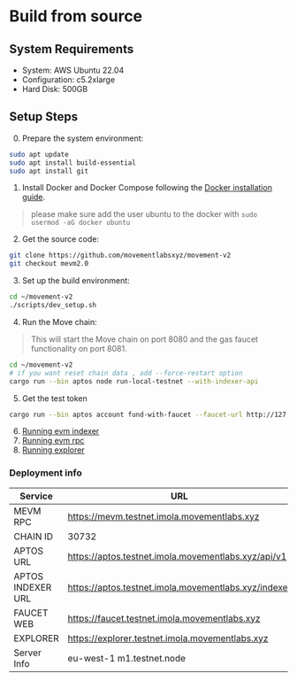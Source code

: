 # Build from source

## System Requirements
- System: AWS Ubuntu 22.04
- Configuration: c5.2xlarge
- Hard Disk: 500GB

## Setup Steps
0. Prepare the system environment:
```bash
sudo apt update
sudo apt install build-essential
sudo apt install git
```

1. Install Docker and Docker Compose following the [Docker installation guide](https://docs.docker.com/engine/install/ubuntu/).
> please make sure add the user ubuntu to the docker with `sudo usermod -aG docker ubuntu`

2. Get the source code:
```bash
git clone https://github.com/movementlabsxyz/movement-v2
git checkout mevm2.0
```

3. Set up the build environment:
```bash
cd ~/movement-v2
./scripts/dev_setup.sh
```

4. Run the Move chain:
> This will start the Move chain on port 8080 and the gas faucet functionality on port 8081.
```bash
cd ~/movement-v2
# if you want reset chain data , add --force-restart option
cargo run --bin aptos node run-local-testnet --with-indexer-api 

```
5. Get the test token
```bash
cargo run --bin aptos account fund-with-faucet --faucet-url http://127.0.0.1:8081 --url http://127.0.0.1:8080 --account 0x51db4a29acaa390e45422f031e1f10acb88c2422ac79bac2102c285ed959ebbf --amount 10000000000
```
6. [Running evm indexer ](./infrastructure/evm-indexer/)
7. [Running evm rpc](./infrastructure/evm-rpc/)
8. [Running explorer](./infrastructure/explorer/)


### Deployment info

| Service                | URL                                              |
|------------------------|--------------------------------------------------|
| MEVM RPC               | https://mevm.testnet.imola.movementlabs.xyz |
| CHAIN ID               | 30732                                            |
| APTOS URL              | https://aptos.testnet.imola.movementlabs.xyz/api/v1 |
| APTOS INDEXER URL      | https://aptos.testnet.imola.movementlabs.xyz/indexer |
| FAUCET WEB             | https://faucet.testnet.imola.movementlabs.xyz |
| EXPLORER               | https://explorer.testnet.imola.movementlabs.xyz |
| Server Info            | eu-west-1 m1.testnet.node  


